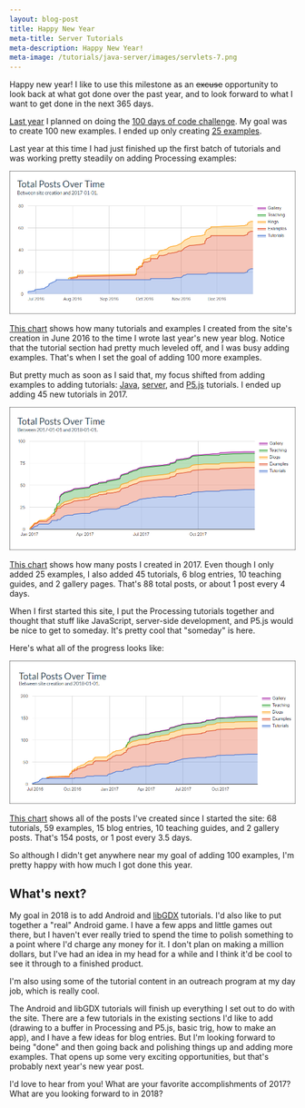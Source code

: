 ```yaml
---
layout: blog-post
title: Happy New Year
meta-title: Server Tutorials
meta-description: Happy New Year!
meta-image: /tutorials/java-server/images/servlets-7.png
---
```


Happy new year! I like to use this milestone as an ~~excuse~~ opportunity to look back at what got done over the past year, and to look forward to what I want to get done in the next 365 days.

[Last year](/blog/100-days-of-code) I planned on doing the [100 days of code challenge](https://medium.freecodecamp.org/join-the-100daysofcode-556ddb4579e4). My goal was to create 100 new examples. I ended up only creating [25 examples](https://wompwompwomp.com/).

Last year at this time I had just finished up the first batch of tutorials and was working pretty steadily on adding Processing examples:

![total posts in 2016](/blog/images/happy-new-year-2018/total-posts-2016.png)

[This chart](/about/stats?end=2017-01-01) shows how many tutorials and examples I created from the site's creation in June 2016 to the time I wrote last year's new year blog. Notice that the tutorial section had pretty much leveled off, and I was busy adding examples. That's when I set the goal of adding 100 more examples.

But pretty much as soon as I said that, my focus shifted from adding examples to adding tutorials: [Java](/tutorials/java), [server](/tutorials/java-server), and [P5.js](/tutorials/p5-js) tutorials. I ended up adding 45 new tutorials in 2017.

![total posts in 2017](/blog/images/happy-new-year-2018/total-posts-2017.png)

[This chart](/about/stats?start=2017-01-01&end=2018-01-01) shows how many posts I created in 2017. Even though I only added 25 examples, I also added 45 tutorials, 6 blog entries, 10 teaching guides, and 2 gallery pages. That's 88 total posts, or about 1 post every 4 days.

When I first started this site, I put the Processing tutorials together and thought that stuff like JavaScript, server-side development, and P5.js would be nice to get to someday. It's pretty cool that "someday" is here.

Here's what all of the progress looks like:

![total posts](/blog/images/happy-new-year-2018/total-posts.png)

[This chart](/about/stats?end=2018-01-01) shows all of the posts I've created since I started the site: 68 tutorials, 59 examples, 15 blog entries, 10 teaching guides, and 2 gallery posts. That's 154 posts, or 1 post every 3.5 days.

So although I didn't get anywhere near my goal of adding 100 examples, I'm pretty happy with how much I got done this year.

## What's next?

My goal in 2018 is to add Android and [libGDX](https://libgdx.badlogicgames.com/) tutorials. I'd also like to put together a "real" Android game. I have a few apps and little games out there, but I haven't ever really tried to spend the time to polish something to a point where I'd charge any money for it. I don't plan on making a million dollars, but I've had an idea in my head for a while and I think it'd be cool to see it through to a finished product.


I'm also using some of the tutorial content in an outreach program at my day job, which is really cool.

The Android and libGDX tutorials will finish up everything I set out to do with the site. There are a few tutorials in the existing sections I'd like to add (drawing to a buffer in Processing and P5.js, basic trig, how to make an app), and I have a few ideas for blog entries. But I'm looking forward to being "done" and then going back and polishing things up and adding more examples. That opens up some very exciting opportunities, but that's probably next year's new year post.

I'd love to hear from you! What are your favorite accomplishments of 2017? What are you looking forward to in 2018?